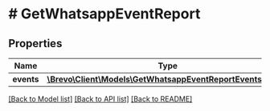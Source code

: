 # # GetWhatsappEventReport

## Properties

Name | Type | Description | Notes
------------ | ------------- | ------------- | -------------
**events** | [**\Brevo\Client\Models\GetWhatsappEventReportEventsInner[]**](GetWhatsappEventReportEventsInner.md) |  | [optional]

[[Back to Model list]](../../README.md#models) [[Back to API list]](../../README.md#endpoints) [[Back to README]](../../README.md)
